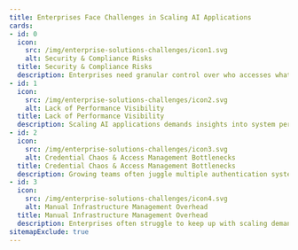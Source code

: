 ```yaml
---
title: Enterprises Face Challenges in Scaling AI Applications
cards:
- id: 0
  icon:
    src: /img/enterprise-solutions-challenges/icon1.svg
    alt: Security & Compliance Risks
  title: Security & Compliance Risks
  description: Enterprises need granular control over who accesses what data. Without robust <b>security frameworks, role-based access control (RBAC),</b> and <b>single sign-on (SSO)</b> integrations, managing compliance with regulations like <b>GDPR</b> becomes a complex challenge.
- id: 1
  icon:
    src: /img/enterprise-solutions-challenges/icon2.svg
    alt: Lack of Performance Visibility
  title: Lack of Performance Visibility
  description: Scaling AI applications demands insights into system performance. Without <b>real-time monitoring and observability</b> into query latency, resource usage, and infrastructure health, teams face operational blind spots, slowing down optimization efforts and impacting performance.
- id: 2
  icon:
    src: /img/enterprise-solutions-challenges/icon3.svg
    alt: Credential Chaos & Access Management Bottlenecks
  title: Credential Chaos & Access Management Bottlenecks
  description: Growing teams often juggle multiple authentication systems and struggle with <b>credential sprawl</b>. Without a unified access management solution, onboarding and enforcing policies become time-consuming, leading to <b>unauthorized access risks</b> and inefficient workflows.
- id: 3
  icon:
    src: /img/enterprise-solutions-challenges/icon4.svg
    alt: Manual Infrastructure Management Overhead
  title: Manual Infrastructure Management Overhead
  description: Enterprises often struggle to keep up with scaling demands. <b>Manual cluster provisioning and management</b> lead to slow deployments, human errors, and high operational costs.
sitemapExclude: true
---
```

